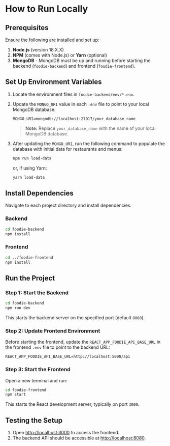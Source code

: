 # How to Run Locally

## Prerequisites

Ensure the following are installed and set up:

1. **Node.js** (version 18.X.X)
2. **NPM** (comes with Node.js) or **Yarn** (optional)
3. **MongoDB** - MongoDB must be up and running before starting the backend (`foodie-backend`) and frontend (`foodie-frontend`).

## Set Up Environment Variables

1. Locate the environment files in `foodie-backend/env/*.env`.
2. Update the `MONGO_URI` value in each `.env` file to point to your local MongoDB database.

   ```plaintext
   MONGO_URI=mongodb://localhost:27017/your_database_name
   ```

   > **Note:** Replace `your_database_name` with the name of your local MongoDB database.

3. After updating the `MONGO_URI`, run the following command to populate the database with initial data for restaurants and menus:

   ```bash
   npm run load-data
   ```

   or, if using Yarn:

   ```bash
   yarn load-data
   ```

## Install Dependencies

Navigate to each project directory and install dependencies.

### Backend

```bash
cd foodie-backend
npm install
```

### Frontend

```bash
cd ../foodie-frontend
npm install
```

## Run the Project

### Step 1: Start the Backend

```bash
cd foodie-backend
npm run dev
```

This starts the backend server on the specified port (default `8080`).

### Step 2: Update Frontend Environment

Before starting the frontend, update the `REACT_APP_FOODIE_API_BASE_URL` in the frontend `.env` file to point to the backend URL:

```plaintext
REACT_APP_FOODIE_API_BASE_URL=http://localhost:5000/api
```

### Step 3: Start the Frontend

Open a new terminal and run:

```bash
cd foodie-frontend
npm start
```

This starts the React development server, typically on port `3000`.

## Testing the Setup

1. Open [http://localhost:3000](http://localhost:3000) to access the frontend.
2. The backend API should be accessible at [http://localhost:8080](http://localhost:8080).
